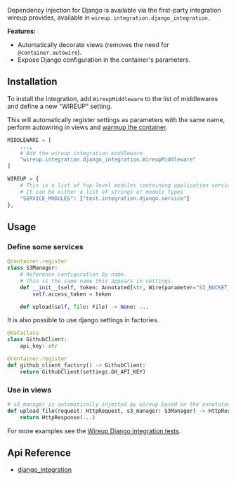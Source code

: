 Dependency injection for Django is available via the first-party integration wireup provides, available in
`wireup.integration.django_integration`.

**Features:**

* Automatically decorate views (removes the need for `@container.autowire`).
* Expose Django configuration in the container's parameters.

## Installation

To install the integration, add `WireupMiddleware` to the list of middlewares and define a new "WIREUP" setting.

This will automatically register settings as parameters with the same name, perform autowiring 
in views and [warmup the container](../optimizing_container.md).

```python title="settings.py"
MIDDLEWARE = [
    ...,
    # Add the wireup integration middleware
    "wireup.integration.django_integration.WireupMiddleware"
]

WIREUP = {
    # This is a list of top-level modules containing application services.
    # It can be either a list of strings or module types
    "SERVICE_MODULES": ["test.integration.django.service"]
},
```


## Usage

### Define some services

```python title="app/services/s3_manager.py"
@container.register
class S3Manager:
    # Reference configuration by name.
    # This is the same name this appears in settings.
    def __init__(self, token: Annotated[str, Wire(parameter="S3_BUCKET_ACCESS_TOKEN")]):
        self.access_token = token

    def upload(self, file: File) -> None: ...
```

It is also possible to use django settings in factories.

```python title="app/services/github_client.py"
@dataclass
class GithubClient:
    api_key: str
```


```python title="app/services/factories.py"
@container.register
def github_client_factory() -> GithubClient:
    return GithubClient(settings.GH_API_KEY)
```

### Use in views
```python title="app/views.py"
# s3_manager is automatically injected by wireup based on the annotated type.
def upload_file(request: HttpRequest, s3_manager: S3Manager) -> HttpResponse:
    return HttpResponse(...)

```

For more examples see the [Wireup Django integration tests](https://github.com/maldoinc/wireup/tree/master/test/integration/django).


## Api Reference

* [django_integration](../class/django_integration.md)

